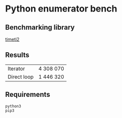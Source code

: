 # Python enumerator bench

## Benchmarking library

[timeti2](https://github.com/atu4403/timeit2)

## Results
|             |           |
|-------------|-----------|
| Iterator    | 4 308 070 |
| Direct loop | 1 446 320 |

## Requirements

`python3`
\
`pip3`
